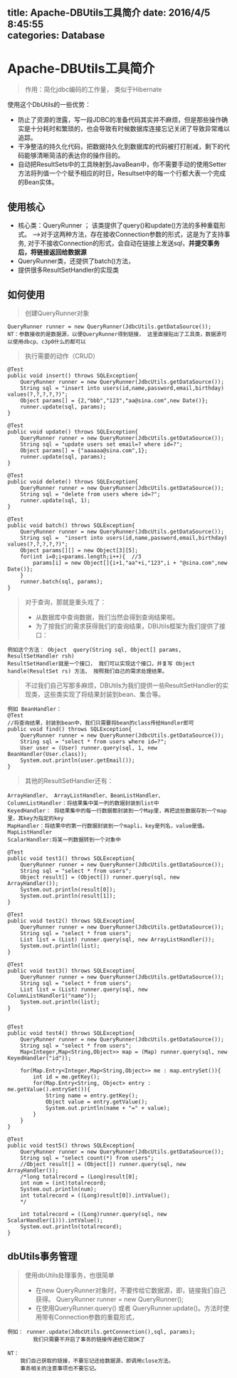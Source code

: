 title: Apache-DBUtils工具简介
date: 2016/4/5 8:45:55  
categories: Database
---

# Apache-DBUtils工具简介 #

> 作用：简化jdbc编码的工作量， 类似于Hibernate

使用这个DbUtils的一些优势：

- 防止了资源的泄露，写一段JDBC的准备代码其实并不麻烦，但是那些操作确实是十分耗时和繁琐的，也会导致有时候数据库连接忘记关闭了导致异常难以追踪。
- 干净整洁的持久化代码，把数据持久化到数据库的代码被打打削减，剩下的代码能够清晰简洁的表达你的操作目的。
- 自动把ResultSets中的工具映射到JavaBean中，你不需要手动的使用Setter方法将列值一个个赋予相应的时日，Resultset中的每一个行都大表一个完成的Bean实体。

## 使用核心 ##
* 核心类：QueryRunner ； 该类提供了query()和update()方法的多种重载形式。
-->对于这两种方法，存在接收Connection参数的形式，这是为了支持事务, 对于不接收Connection的形式，会自动在链接上发送sql，**并提交事务后，将链接返回给数据源**
* QueryRunner类，还提供了batch()方法，
* 提供很多ResultSetHandler的实现类


## 如何使用 ##
> 创建QueryRunner对象

	QueryRunner runner = new QueryRunner(JdbcUtils.getDataSource());
	NT：参数接收的是数据源，以便QueryRunner得到链接， 这里直接贴出了工具类，数据源可以使用dbcp、c3p0什么的都可以

> 执行需要的动作（CRUD）

 	@Test
	public void insert() throws SQLException{
		QueryRunner runner = new QueryRunner(JdbcUtils.getDataSource());
		String sql = "insert into users(id,name,password,email,birthday) values(?,?,?,?,?)";
		Object params[] = {2,"bbb","123","aa@sina.com",new Date()};
		runner.update(sql, params);
	}
	
	@Test
	public void update() throws SQLException{
		QueryRunner runner = new QueryRunner(JdbcUtils.getDataSource());
		String sql = "update users set email=? where id=?";
		Object params[] = {"aaaaaa@sina.com",1};
		runner.update(sql, params);
	}
	
	@Test
	public void delete() throws SQLException{
		QueryRunner runner = new QueryRunner(JdbcUtils.getDataSource());
		String sql = "delete from users where id=?";
		runner.update(sql, 1);
	}

	@Test
	public void batch() throws SQLException{
		QueryRunner runner = new QueryRunner(JdbcUtils.getDataSource());
		String sql =  "insert into users(id,name,password,email,birthday) values(?,?,?,?,?)";
		Object params[][] = new Object[3][5];
		for(int i=0;i<params.length;i++){  //3
			params[i] = new Object[]{i+1,"aa"+i,"123",i + "@sina.com",new Date()};
		}
		runner.batch(sql, params);
	}

> 对于查询，那就是重头戏了：
> 
> - 从数据库中查询数据，我们当然会得到查询结果啦。
> - 为了按我们的需求获得我们的查询结果，DBUtils框架为我们提供了接口：

	例如这个方法： Object	query(String sql, Object[] params, ResultSetHandler rsh) 
	ResultSetHandler就是一个接口， 我们可以实现这个接口，并复写 Object handle(ResultSet rs) 方法， 按照我们自己的需求处理结果。

> 不过我们自己写那多麻烦，DBUtils为我们提供一些ResultSetHandler的实现类，这些类实现了将结果封装到bean、集合等。

	例如 BeanHandler：
	@Test
	//将查询结果，封装到bean中，我们只需要将bean的class传给Handler即可
	public void find() throws SQLException{
		QueryRunner runner = new QueryRunner(JdbcUtils.getDataSource());
		String sql = "select * from users where id=?";
		User user = (User) runner.query(sql, 1, new BeanHandler(User.class));
		System.out.println(user.getEmail());
	}

> 其他的ResultSetHandler还有：

	ArrayHandler、 ArrayListHandler、BeanListHandler、
	ColumnListHandler：将结果集中某一列的数据封装到list中
	KeyedHandler： 将结果集中的每一行数据都封装到一个Map里，再把这些数据存到一个map里，其key为指定的key
	MapHandler：将结果中的第一行数据封装到一个mapli，key是列名，value是值。
	MapListHandler
	ScalarHandler:将某一列数据转到一个对象中

	@Test
	public void test1() throws SQLException{
		QueryRunner runner = new QueryRunner(JdbcUtils.getDataSource());
		String sql = "select * from users";
		Object result[] = (Object[]) runner.query(sql, new ArrayHandler());
		System.out.println(result[0]);
		System.out.println(result[1]);
	}
	
	@Test
	public void test2() throws SQLException{
		QueryRunner runner = new QueryRunner(JdbcUtils.getDataSource());
		String sql = "select * from users";
		List list = (List) runner.query(sql, new ArrayListHandler());
		System.out.println(list);
	}
	
	@Test
	public void test3() throws SQLException{
		QueryRunner runner = new QueryRunner(JdbcUtils.getDataSource());
		String sql = "select * from users";
		List list = (List) runner.query(sql, new ColumnListHandler1("name"));
		System.out.println(list);
	}
	
	
	@Test
	public void test4() throws SQLException{
		QueryRunner runner = new QueryRunner(JdbcUtils.getDataSource());
		String sql = "select * from users";
		Map<Integer,Map<String,Object>> map = (Map) runner.query(sql, new KeyedHandler("id"));

		for(Map.Entry<Integer,Map<String,Object>> me : map.entrySet()){
			int id = me.getKey();
			for(Map.Entry<String, Object> entry : me.getValue().entrySet()){
				String name = entry.getKey();
				Object value = entry.getValue();
				System.out.println(name + "=" + value);
			}
		}
	}
	
	@Test
	public void test5() throws SQLException{
		QueryRunner runner = new QueryRunner(JdbcUtils.getDataSource());
		String sql = "select count(*) from users";
		//Object result[] = (Object[]) runner.query(sql, new ArrayHandler());
		/*long totalrecord = (Long)result[0];
		int num = (int)totalrecord;
		System.out.println(num);
		int totalrecord = ((Long)result[0]).intValue();
		*/
		
		int totalrecord = ((Long)runner.query(sql, new ScalarHandler(1))).intValue();
		System.out.println(totalrecord);
	}

## dbUtils事务管理 ##
> 使用dbUtils处理事务，也很简单
> 
>- 在new QueryRunner对象时，不要传给它数据源，即，链接我们自己获得。
> 	QueryRunner runner = new QueryRunner();
>- 在使用QueryRunner.query() 或者 QueryRunner.update()。方法时使用带有Connection参数的重载形式，

	例如：	runner.update(JdbcUtils.getConnection(),sql, params);
			我们只需要不开启了事务的链接传递给它就OK了
	
	NT：
		我们自己获取的链接，不要忘记还给数据源，即调用close方法。
		事务相关的注意事项也不要忘记。